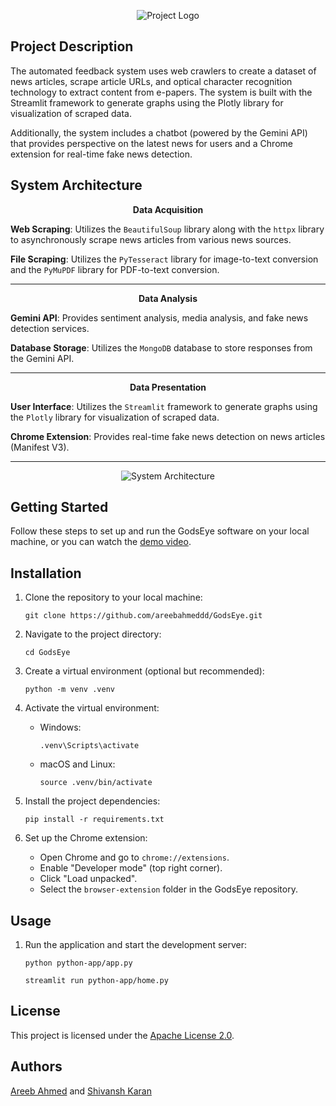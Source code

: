 <p align="center">
  <img src="https://github.com/areebahmeddd/GodsEye/blob/main/assets/logo.png" alt="Project Logo">
</p>

## Project Description

The automated feedback system uses web crawlers to create a dataset of news articles, scrape article URLs, and optical character recognition technology to extract content from e-papers. The system is built with the Streamlit framework to generate graphs using the Plotly library for visualization of scraped data.

Additionally, the system includes a chatbot (powered by the Gemini API) that provides perspective on the latest news for users and a Chrome extension for real-time fake news detection.

## System Architecture

<p align="center">
  <strong>Data Acquisition</strong>
</p>

**Web Scraping**: Utilizes the `BeautifulSoup` library along with the `httpx` library to asynchronously scrape news articles from various news sources.

**File Scraping**: Utilizes the `PyTesseract` library for image-to-text conversion and the `PyMuPDF` library for PDF-to-text conversion.

---

<p align="center">
  <strong>Data Analysis</strong>
</p>

**Gemini API**: Provides sentiment analysis, media analysis, and fake news detection services.

**Database Storage**: Utilizes the `MongoDB` database to store responses from the Gemini API.

---

<p align="center">
  <strong>Data Presentation</strong>
</p>

**User Interface**: Utilizes the `Streamlit` framework to generate graphs using the `Plotly` library for visualization of scraped data.

**Chrome Extension**: Provides real-time fake news detection on news articles (Manifest V3).

---

<p align="center">
  <img src="https://github.com/areebahmeddd/GodsEye/blob/main/assets/architecture.png" alt="System Architecture">
</p>

## Getting Started

Follow these steps to set up and run the GodsEye software on your local machine, or you can watch the [demo video](https://youtube.com/watch?v=GFApJyF8yc0).

## Installation

1. Clone the repository to your local machine:
    ```shell
    git clone https://github.com/areebahmeddd/GodsEye.git
    ```

2. Navigate to the project directory:
    ```shell
    cd GodsEye
    ```

3. Create a virtual environment (optional but recommended):
    ```shell
    python -m venv .venv
    ```

4. Activate the virtual environment:
    - Windows:
        ```shell
        .venv\Scripts\activate
        ```
    - macOS and Linux:
        ```shell
        source .venv/bin/activate
        ```

5. Install the project dependencies:
    ```shell
    pip install -r requirements.txt
    ```

6. Set up the Chrome extension:
    - Open Chrome and go to `chrome://extensions`.
    - Enable "Developer mode" (top right corner).
    - Click "Load unpacked".
    - Select the `browser-extension` folder in the GodsEye repository.

## Usage

1. Run the application and start the development server:
    ```shell
    python python-app/app.py
    ```
    ```shell
    streamlit run python-app/home.py
    ```

## License

This project is licensed under the [Apache License 2.0](https://github.com/areebahmeddd/GodsEye/blob/main/LICENSE).

## Authors

[Areeb Ahmed](https://github.com/areebahmeddd) and [Shivansh Karan](https://github.com/SpaceTesla)

